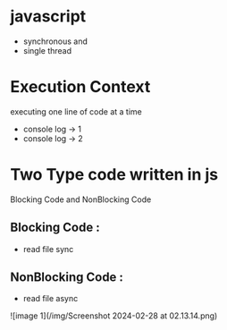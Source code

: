 # javascript 
- synchronous and
- single thread

# Execution Context
executing one line of code at a time
- console log -> 1
- console log -> 2

# Two Type code written in js 
Blocking Code and NonBlocking Code

## Blocking Code : 
+ read file sync


## NonBlocking Code :
+ read file async


![image 1](/img/Screenshot 2024-02-28 at 02.13.14.png)

